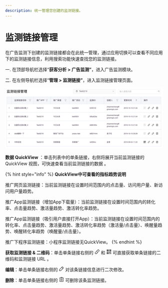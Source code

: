 ```yaml
---
description: 统一管理您创建的监测链接。
---
```


# 监测链接管理

在广告监测下创建的监测链接都会在此统一管理，通过应用切换可以查看不同应用下的监测链接信息，利用搜索功能快速查找您的监测链接。

一. 在顶部导航栏选择“**获客分析 &gt; 广告监测”**，进入广告监测模块。

二. 在左侧导航栏选择“**管理 &gt; 监测链接”**，进入监测链接管理页面。

![](../../../../.gitbook/assets/image%20%2865%29.png)

**数据 QuickView** ：单击列表中的单条链接，右侧将展开当前监测链接的 QuickView 视图，可快速查看当前监测链接的数据 。

{% hint style="info" %}
**QuickView中可查看的指标趋势说明**

推广网页监测链接：当前监测链接在设置时间范围内的点击量、访问用户量、新访问用户量趋势。

推广App监测链接（增加App下载量）：当前监测链接在设置时间范围内的转化率、点击量趋势、激活量趋势、激活转化率趋势。

推广App监测链接（吸引用户直接打开App）：当前监测链接在设置时间范围内的转化率、点击量趋势、激活量趋势、激活转化率趋势（激活量/点击量）、唤醒量趋势、唤醒转化率趋势（唤醒量/点击量）。

推广下程序监测链接：小程序监测链接无QuickView。
{% endhint %}

**获取监测链接 & 二维码**：单击单条链接右侧的 ![](../../../../.gitbook/assets/guang-gao-jian-ce-lian-jie.png) 和 ![](../../../../.gitbook/assets/guang-gao-jian-ce-er-wei-ma.png) 可直接获取单条链接的二维码和监测链接 URL 。

**编辑**：单击单条链接右侧的 ![](../../../../.gitbook/assets/guang-gao-jian-ce-bian-ji.png) 对该条链接信息进行二次修改。

**删除**：单击单条链接右侧的 ![](../../../../.gitbook/assets/1.png) 可删除该条监测链接。[  
](https://docs.growingio.com/docs/ads-tracking/tui-guang-guan-li)

